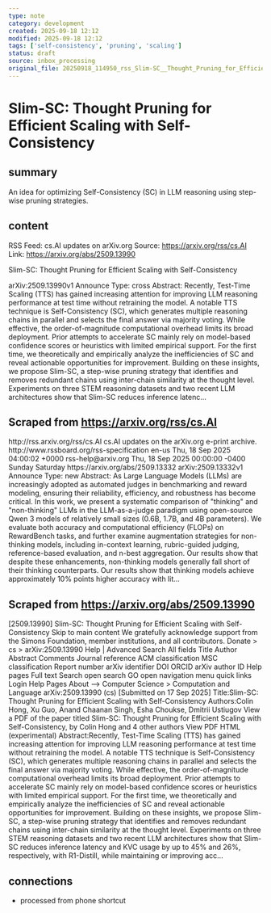 ```yaml
---
type: note
category: development
created: 2025-09-18 12:12
modified: 2025-09-18 12:12
tags: ['self-consistency', 'pruning', 'scaling']
status: draft
source: inbox_processing
original_file: 20250918_114950_rss_Slim-SC__Thought_Pruning_for_Efficient_Scaling_wit.txt
---
```


# Slim-SC: Thought Pruning for Efficient Scaling with Self-Consistency

## summary
An idea for optimizing Self-Consistency (SC) in LLM reasoning using step-wise pruning strategies.

## content
RSS Feed: cs.AI updates on arXiv.org
Source: https://arxiv.org/rss/cs.AI
Link: https://arxiv.org/abs/2509.13990

Slim-SC: Thought Pruning for Efficient Scaling with Self-Consistency

arXiv:2509.13990v1 Announce Type: cross Abstract: Recently, Test-Time Scaling (TTS) has gained increasing attention for improving LLM reasoning performance at test time without retraining the model. A notable TTS technique is Self-Consistency (SC), which generates multiple reasoning chains in parallel and selects the final answer via majority voting. While effective, the order-of-magnitude computational overhead limits its broad deployment. Prior attempts to accelerate SC mainly rely on model-based confidence scores or heuristics with limited empirical support. For the first time, we theoretically and empirically analyze the inefficiencies of SC and reveal actionable opportunities for improvement. Building on these insights, we propose Slim-SC, a step-wise pruning strategy that identifies and removes redundant chains using inter-chain similarity at the thought level. Experiments on three STEM reasoning datasets and two recent LLM architectures show that Slim-SC reduces inference latenc...

## Scraped from https://arxiv.org/rss/cs.AI
<?xml version='1.0' encoding='UTF-8'?>
<rss xmlns:arxiv="http://arxiv.org/schemas/atom" xmlns:dc="http://purl.org/dc/elements/1.1/" xmlns:atom="http://www.w3.org/2005/Atom" xmlns:content="http://purl.org/rss/1.0/modules/content/" version="2.0">
  <channel>
    <title>cs.AI updates on arXiv.org</title>
    <link>http://rss.arxiv.org/rss/cs.AI</link>
    <description>cs.AI updates on the arXiv.org e-print archive.</description>
    <atom:link href="http://rss.arxiv.org/rss/cs.AI" rel="self" type="application/rss+xml"/>
    <docs>http://www.rssboard.org/rss-specification</docs>
    <language>en-us</language>
    <lastBuildDate>Thu, 18 Sep 2025 04:00:02 +0000</lastBuildDate>
    <managingEditor>rss-help@arxiv.org</managingEditor>
    <pubDate>Thu, 18 Sep 2025 00:00:00 -0400</pubDate>
    <skipDays>
      <day>Sunday</day>
      <day>Saturday</day>
    </skipDays>
    <item>
      <title>Explicit Reasoning Makes Better Judges: A Systematic Study on Accuracy, Efficiency, and Robustness</title>
      <link>https://arxiv.org/abs/2509.13332</link>
      <description>arXiv:2509.13332v1 Announce Type: new 
Abstract: As Large Language Models (LLMs) are increasingly adopted as automated judges in benchmarking and reward modeling, ensuring their reliability, efficiency, and robustness has become critical. In this work, we present a systematic comparison of "thinking" and "non-thinking" LLMs in the LLM-as-a-judge paradigm using open-source Qwen 3 models of relatively small sizes (0.6B, 1.7B, and 4B parameters). We evaluate both accuracy and computational efficiency (FLOPs) on RewardBench tasks, and further examine augmentation strategies for non-thinking models, including in-context learning, rubric-guided judging, reference-based evaluation, and n-best aggregation. Our results show that despite these enhancements, non-thinking models generally fall short of their thinking counterparts. Our results show that thinking models achieve approximately 10% points higher accuracy with lit...


## Scraped from https://arxiv.org/abs/2509.13990
[2509.13990] Slim-SC: Thought Pruning for Efficient Scaling with Self-Consistency Skip to main content We gratefully acknowledge support from the Simons Foundation, member institutions, and all contributors. Donate &gt; cs &gt; arXiv:2509.13990 Help | Advanced Search All fields Title Author Abstract Comments Journal reference ACM classification MSC classification Report number arXiv identifier DOI ORCID arXiv author ID Help pages Full text Search open search GO open navigation menu quick links Login Help Pages About --> Computer Science > Computation and Language arXiv:2509.13990 (cs) [Submitted on 17 Sep 2025] Title:Slim-SC: Thought Pruning for Efficient Scaling with Self-Consistency Authors:Colin Hong, Xu Guo, Anand Chaanan Singh, Esha Choukse, Dmitrii Ustiugov View a PDF of the paper titled Slim-SC: Thought Pruning for Efficient Scaling with Self-Consistency, by Colin Hong and 4 other authors View PDF HTML (experimental) Abstract:Recently, Test-Time Scaling (TTS) has gained increasing attention for improving LLM reasoning performance at test time without retraining the model. A notable TTS technique is Self-Consistency (SC), which generates multiple reasoning chains in parallel and selects the final answer via majority voting. While effective, the order-of-magnitude computational overhead limits its broad deployment. Prior attempts to accelerate SC mainly rely on model-based confidence scores or heuristics with limited empirical support. For the first time, we theoretically and empirically analyze the inefficiencies of SC and reveal actionable opportunities for improvement. Building on these insights, we propose Slim-SC, a step-wise pruning strategy that identifies and removes redundant chains using inter-chain similarity at the thought level. Experiments on three STEM reasoning datasets and two recent LLM architectures show that Slim-SC reduces inference latency and KVC usage by up to 45% and 26%, respectively, with R1-Distill, while maintaining or improving acc...


## connections
- processed from phone shortcut
